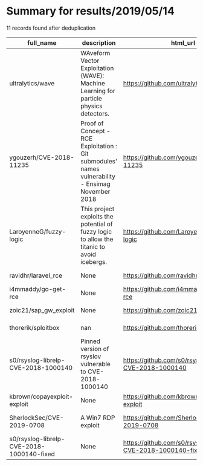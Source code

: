 
# Summary for results/2019/05/14
    
11 records found after deduplication

| full_name | description | html_url | matched_list | matched_count | pushed_at | size | stargazers_count | language | forks_count | vul_ids |
|-------------------------------------------|----------------------------------------------------------------------------------------------------|--------------------------------------------------------------|-----------------------------|-----------------|---------------------------|--------|--------------------|------------|---------------|----------------------|
| ultralytics/wave | WAveform Vector Exploitation (WAVE): Machine Learning for particle physics detectors. | https://github.com/ultralytics/wave | ['exploit'] | 1 | 2019-05-14 21:18:26+00:00 | 1024 | 10 | Python | 2 | [] |
| ygouzerh/CVE-2018-11235 | Proof of Concept - RCE Exploitation : Git submodules' names vulnerability - Ensimag November 2018 | https://github.com/ygouzerh/CVE-2018-11235 | ['cve-2', 'exploit', 'rce'] | 3 | 2019-05-14 02:06:18+00:00 | 265 | 1 | Python | 0 | ['CVE-2018-11235'] |
| LaroyenneG/fuzzy-logic | This project exploits the potential of fuzzy logic to allow the titanic to avoid icebergs. | https://github.com/LaroyenneG/fuzzy-logic | ['exploit'] | 1 | 2019-05-14 22:15:25+00:00 | 11610 | 0 | C++ | 0 | [] |
| ravidhr/laravel_rce | None | https://github.com/ravidhr/laravel_rce | ['rce'] | 1 | 2019-05-14 07:10:29+00:00 | 4 | 0 | Python | 2 | [] |
| i4mmaddy/go-get-rce | None | https://github.com/i4mmaddy/go-get-rce | ['rce'] | 1 | 2019-05-14 08:42:41+00:00 | 3 | 0 | Go | 0 | [] |
| zoic21/sap_gw_exploit | None | https://github.com/zoic21/sap_gw_exploit | ['exploit'] | 1 | 2019-05-14 11:43:26+00:00 | 213 | 0 | Python | 0 | [] |
| thorerik/sploitbox | nan | https://github.com/thorerik/sploitbox | ['sploit'] | 1 | 2019-05-14 14:03:07+00:00 | 4 | 0 | Shell | 0 | [] |
| s0/rsyslog-librelp-CVE-2018-1000140 | Pinned version of rsyslov vulnerable to CVE-2018-1000140 | https://github.com/s0/rsyslog-librelp-CVE-2018-1000140 | ['cve-2'] | 1 | 2019-05-14 21:07:56+00:00 | 453 | 0 | C | 1 | ['CVE-2018-1000140'] |
| kbrown/copayexploit-exploit | None | https://github.com/kbrown/copayexploit-exploit | ['exploit'] | 1 | 2019-05-14 21:39:26+00:00 | 0 | 0 | | 0 | [] |
| SherlockSec/CVE-2019-0708 | A Win7 RDP exploit | https://github.com/SherlockSec/CVE-2019-0708 | ['cve-2', 'exploit'] | 2 | 2019-05-14 21:51:14+00:00 | 2045 | 12 | | 60 | ['CVE-2019-0708'] |
| s0/rsyslog-librelp-CVE-2018-1000140-fixed | None | https://github.com/s0/rsyslog-librelp-CVE-2018-1000140-fixed | ['cve-2'] | 1 | 2019-05-14 21:59:31+00:00 | 453 | 0 | C | 0 | ['CVE-2018-1000140'] |
